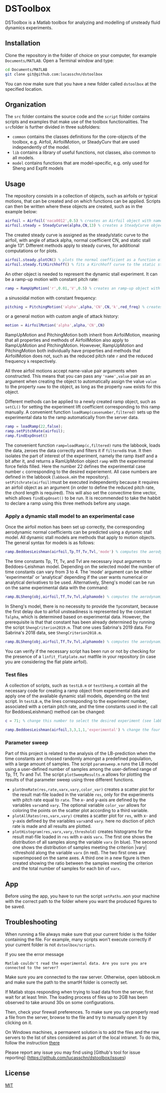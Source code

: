 # DSToolbox

DSToolbox is a Matlab toolbox for analyzing and modelling of unsteady fluid dynamics experiments.

## Installation

Clone the repository in the folder of choice on your computer, for example `Documents/MATLAB`. Open a Terminal window and type:

```bash
cd Documents/MATLAB
git clone git@github.com:lucasschn/dstoolbox
```
You can now make sure that you have a new folder called `dstoolbox` at the specified location. 

## Organization 

The `src` folder contains the source code and the `script` folder contains scripts and examples that make use of the toolbox functionalities. The `src`folder is further divided in three subfolders: 
- `common` contains the classes definitions for the core-objects of the toolbox, e.g. Airfoil, AirfoilMotion, or SteadyCurv that are used independently of the model. 
- `lib` contains a library of useful functions, not classes, also common to all models.
- `model` contains functions that are model-specific, e.g. only used for Sheng and Expfit models


## Usage

The repository consists in a collection of objects, such as airfoils or typical motions, that can be created and on which functions can be applied. Scripts can then be written where these objects are created, such as in the example below: 

```matlab
airfoil = Airfoil('naca0012',0.5) % creates an Airfoil object with name naca0012 and 0.5m chord length
airfoil.steady = SteadyCurve(alpha,CN,13) % creates a SteadyCurve object
```
The created steady curve is assigned as the steady/static curve to the airfoil, with angle of attack alpha, normal coefficient CN, and static stall angle 13°. Different methods apply to steady curves, for additional computations or for plots. 

```matlab
airfoil.steady.plotCN() % plots the normal coefficient as a function of the AoA
airfoil.steady.fitKirchhoff() % fits a Kirchhoff curve to the static stall curve
```

An other object is needed to represent the dynamic stall experiment. It can be a ramp-up motion with constant pitch rate: 

```matlab
ramp = RampUpMotion('r',0.01,'V',0.5) % creates an ramp-up object with reduced pitch rate 0.01 and incoming flow velocity 0.5m/s.
```

a sinusoidal motion with constant frequency:
```matlab
pitching = PitchingMotion('alpha',alpha,'CN',CN,'k',red_freq) % creates a pitching motion object with angle of attack vector alpha, normal coefficient CN and reduced frequency red_freq.
```

or a general motion with custom angle of attack history:

```matlab
motion = AirfoilMotion('alpha',alpha,'CN',CN)
```
RampUpMotion and PitchingMotion both inherit from AirfoilMotion, meaning that all properties and methods of AirfoilMotion also apply to RampUpMotion and PitchingMotion. Howvever, RampUpMotion and PitchingMotion both individually have properties and methods that AirfoilMotion does not, such as the reduced pitch rate `r` and the reduced frequency `k` respectively. 

All three airfoil motions accept name-value pair arguments when constructed. This means that you can pass any `'name',value` pair as an argument when creating the object to automatically assign the value `value` to the property `name` to the object, as long as the property `name` exists for this object. 

Different methods can be applied to a newly created ramp object, such as `setCL()` for setting the experiment lift coefficient corresponding to this ramp manually. A convenient function `loadRamp(casenumber,filtered)` sets up the experimental data to the ramp automatically from the server data. 

```matlab
ramp = loadRamp(22,false);
ramp.setPitchRate(airfoil);
ramp.findExpOnset()
```
The convenient function `ramp=loadRamp(c,filtered)` runs the labbook, loads the data, zeroes the data correctly and filters it if `filtered`is true. It then isolates the part of interest of the experiment, namely the ramp itself and a bit after it, and returns a RamUpMotion object `ramp` with the experimental force fields filled. Here the number 22 defines the experimental case number `c` corresponding to the desired experiement. All case numbers are defined in the labbook (`labbook.m`in the repository). `setPitchrate(airfoil)`must be executed independently because it requires an airfoil object as an argument (in order to define the reduced pitch rate, the chord length is required). This will also set the convectime time vector, which allows `findExpOnset()` to be run. It is recommended to take the habbit to declare a ramp using this three methods before any usage.

### Apply a dynamic stall model to an experimental case

Once the airfoil motion has been set up correctly, the corresponding aerodynamic normal coefficients can be predicted using a dynamic stall model. All dynamic stall models are methods that apply to motion objects. The general syntax for models is as follows: 

```matlab
ramp.BeddoesLeishman(airfoil,Tp,Tf,Tv,Tvl,'mode') % computes the aerodynamic loading experienced by an airfoil object describing the motion described by ramp according to Leishman-Beddoes model
```

The time constants Tp, Tf, Tv, and Tvl are necessary input arguments to Beddoes-Leishman model. Depending on the selected model the number of time constants can vary from 3 to 4. The 'mode' argument can be either 'experimental' or 'analytical' depending if the user wants numerical or analytical derivatives to be used. Alternatively, Sheng's model can be run on the same experimental data with the command:

```matlab
ramp.BLSheng(obj,airfoil,Tf,Tv,Tvl,alphamode) % computes the aerodynamic load according to Sheng's version of LB model
```

In Sheng's model, there is no necessity to provide the `Tp`constant, because the first delay due to airfoil unsteadiness is represented by the constant `Talpha`, which is determined based on experimental data. However, the prerequisite is that that constant has been already determined by running the script `ShengCriterion2019.m`. That one uses Sabrina's 2019 data. For Sabrina's 2018 data, see `ShengCriterion2018.m`.

```matlab
ramp.BLSheng(obj,airfoil,Tf,Tv,Tvl,alphamode) % computes the aerodynamic load according to Sheng's version of LB model
```

You can verify if the necessary script has been run or not by checking for the presence of a `linfit_flatplate.mat` matfile in your repository (in case you are considering the flat plate airfoil).  

### Test files

A collection of scripts, such as `testLB.m` or `testSheng.m` contain all the necessary code for creating a ramp object from experimental data and apply one of the available dynamic stall models, depending on the test script. In `testLB.m`, the lines corresponding to the experiment number, associated with a certain pitch rate, and the time constants used in the call for BeddoesLeishman() method can be changed: 

```matlab
c = 71; % change this number to select the desired experiment (see labbook)

ramp.BeddoesLeishman(airfoil,3,3,1,1,'experimental') % change the four numbers corresponding to Tp, Tf, Tv and Tvl respectively
```

### Parameter sweep

Part of this project is related to the analysis of the LB-prediction when the time constants are choosed randomly amongst a predefined population, with a large amount of samples. The script `paramsweep.m` runs the LB model using a user-defined number of samples among the user-defined range of Tp, Tf, Tv and Tvl. The script `plotSweepResults.m` allows for plotting the results of that parameter sweep using three different functions. 

* `plotOneRate(res,rate,varx,vary,color_var)` creates a scatter plot for the result mat-file loaded in the variable `res`, only for the experiments with pitch rate equal to `rate`. The x- and y-axis are defined by the variables `varx`and `vary`. The optional variable `color_var` allows for coloring the points on the scatter plot according to a third variable. 
* `plotAllRates(res,varx,vary)` creates a scatter plot for `res`, with x- and y-axis defined by the variables `varx`and `vary`. here no disction of pitch rate is made and all results are plotted.
* `plotHistogram(res,varx,vary,threshold)` creates histograms for the result mat-file loaded in `res` with x-axis `varx`. The first one shows the distribution of all samples along the variable `varx` (in blue). The second one shows the distribution of samples meeting the criterion |vary|<threshold along the variable `varx` (in red). The two first ones are superimposed on the same axes. A third one in a new figure is then created showing the ratio between the samples meeting the criterion and the total number of samples for each bin of `varx`.

## App

Before using the app, you have to run the script `setPaths.m`on your machine with the correct path to the folder where you want the produced figures to be saved.

## Troubleshooting

When running a file always make sure that your current folder is the folder containing the file. For example, many scripts won't execute correctly if your current folder is not `dstoolbox/scripts`.


If you see the error message

```
Matlab couldn't read the experimental data. Are you sure you are connected to the server?
```

Make sure you are connected to the raw server. Otherwise, open labbook.m and make sure the path to the smartH folder is correctly set. 

If Matlab stops responding when trying to load data from the server, first wait for at least 1min. The loading process of files up to 2GB has been observed to take around 30s on some configurations. 

Then, check your firewall preferences. To make sure you can properly read a file from the server, browse to the file and try to manually open it by clicking on it. 

On Windows machines, a permanent solution is to add the files and the raw servers to the list of sites considered as part of the local intranet. To do this, follow the instruction [there](https://winraedorpers.com/fr/windows/1165-windows-fix-8220we-can8217t-verify-who-created-this-file8221-error.html)

Please report any issue you may find using [Github's tool for issue reporting] (https://github.com/lucasschn/dstoolbox/issues)

## License
[MIT](https://choosealicense.com/licenses/mit/)
